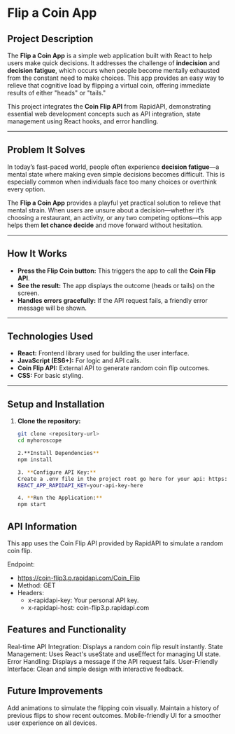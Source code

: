 # **Flip a Coin App**

## **Project Description**

The **Flip a Coin App** is a simple web application built with React to help users make quick decisions. It addresses the challenge of **indecision** and **decision fatigue**, which occurs when people become mentally exhausted from the constant need to make choices. This app provides an easy way to relieve that cognitive load by flipping a virtual coin, offering immediate results of either "heads" or "tails."

This project integrates the **Coin Flip API** from RapidAPI, demonstrating essential web development concepts such as API integration, state management using React hooks, and error handling.

---

## **Problem It Solves**

In today’s fast-paced world, people often experience **decision fatigue**—a mental state where making even simple decisions becomes difficult. This is especially common when individuals face too many choices or overthink every option. 

The **Flip a Coin App** provides a playful yet practical solution to relieve that mental strain. When users are unsure about a decision—whether it’s choosing a restaurant, an activity, or any two competing options—this app helps them **let chance decide** and move forward without hesitation.

---

## **How It Works**

- **Press the Flip Coin button:** This triggers the app to call the **Coin Flip API**.
- **See the result:** The app displays the outcome (heads or tails) on the screen.
- **Handles errors gracefully:** If the API request fails, a friendly error message will be shown.

---

## **Technologies Used**

- **React:** Frontend library used for building the user interface.
- **JavaScript (ES6+):** For logic and API calls.
- **Coin Flip API:** External API to generate random coin flip outcomes.
- **CSS:** For basic styling.

---

## **Setup and Installation**

1. **Clone the repository:**
   ```bash
   git clone <repository-url>
   cd myhoroscope

   2.**Install Dependencies**
   npm install

   3. **Configure API Key:**
   Create a .env file in the project root go here for your api: https://rapidapi.com/carter383/api/coin-flip3/playground/apiendpoint_1db5d8ec-83e8-4ff1-92b0-7efd8d9edaa5
   REACT_APP_RAPIDAPI_KEY=your-api-key-here

   4. **Run the Application:**
   npm start

## API Information
This app uses the Coin Flip API provided by RapidAPI to simulate a random coin flip.

Endpoint:
- https://coin-flip3.p.rapidapi.com/Coin_Flip
- Method: GET
- Headers:
    - x-rapidapi-key: Your personal API key.
    - x-rapidapi-host: coin-flip3.p.rapidapi.com

## Features and Functionality
Real-time API Integration: Displays a random coin flip result instantly.
State Management: Uses React's useState and useEffect for managing UI state.
Error Handling: Displays a message if the API request fails.
User-Friendly Interface: Clean and simple design with interactive feedback.

## Future Improvements
Add animations to simulate the flipping coin visually.
Maintain a history of previous flips to show recent outcomes.
Mobile-friendly UI for a smoother user experience on all devices.

